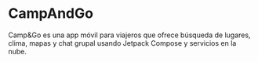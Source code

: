# CampAndGo
Camp&amp;Go es una app móvil para viajeros que ofrece búsqueda de lugares, clima, mapas y chat grupal usando Jetpack Compose y servicios en la nube.
